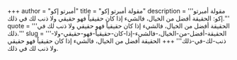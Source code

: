 +++
author = "أمبرتو إكو"
title = "مقولة أمبرتو إكو"
description = '''مقولة أمبرتو إكو: الحقيقة أفضل من الخيال، فالشيء إذا كان حقيقياً فهو حقيقي ولا ذنب لك في ذلك.'''
quote = '''الحقيقة أفضل من الخيال، فالشيء إذا كان حقيقياً فهو حقيقي ولا ذنب لك في ذلك.'''
slug = '''الحقيقة-أفضل-من-الخيال،-فالشيء-إذا-كان-حقيقياً-فهو-حقيقي-ولا-ذنب-لك-في-ذلك'''
+++
الحقيقة أفضل من الخيال، فالشيء إذا كان حقيقياً فهو حقيقي ولا ذنب لك في ذلك.

